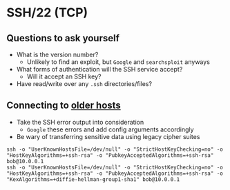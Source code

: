 # SSH/22 (TCP)

## Questions to ask yourself
  *  What is the version number?
      *  Unlikely to find an exploit, but `Google` and `searchsploit` anyways 
  *  What forms of authentication will the SSH service accept?
      *  Will it accept an SSH key?
  *  Have read/write over any `.ssh` directories/files? 

## Connecting to [older hosts](https://www.openssh.com/legacy.html)
  *  Take the SSH error output into consideration
      *  `Google` these errors and add config arguments accordingly
  *  Be wary of transferring sensitive data using legacy cipher suites

```
ssh -o "UserKnownHostsFile=/dev/null" -o "StrictHostKeyChecking=no" -o "HostKeyAlgorithms=+ssh-rsa" -o "PubkeyAcceptedAlgorithms=+ssh-rsa" bob@10.0.0.1
ssh -o "UserKnownHostsFile=/dev/null" -o "StrictHostKeyChecking=no" -o "HostKeyAlgorithms=+ssh-rsa" -o "PubkeyAcceptedAlgorithms=+ssh-rsa" -o "KexAlgorithms=+diffie-hellman-group1-sha1" bob@10.0.0.1
```
